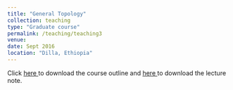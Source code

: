 ```yaml
---
title: "General Topology"
collection: teaching
type: "Graduate course"
permalink: /teaching/teaching3
venue: 
date: Sept 2016
location: "Dilla, Ethiopia"
---
```

Click <a href="https://dkboku.github.io/files/GeneralTopologyCourseoutline.pdf"> here </a> to download the course outline and <a href="https://dkboku.github.io/files/chapter1.pdf"> here </a>  to download the lecture note. 
